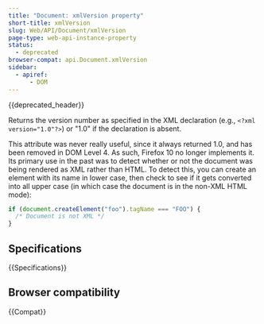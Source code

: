 ```yaml
---
title: "Document: xmlVersion property"
short-title: xmlVersion
slug: Web/API/Document/xmlVersion
page-type: web-api-instance-property
status:
  - deprecated
browser-compat: api.Document.xmlVersion
sidebar:
  - apiref:
      - DOM
---
```


{{deprecated_header}}

Returns the version number as specified in the XML declaration (e.g., `<?xml version="1.0"?>`) or "1.0" if the declaration is absent.

This attribute was never really useful, since it always returned 1.0, and has been removed in DOM Level 4. As such, Firefox 10 no longer implements it. Its primary use in the past was to detect whether or not the document was being rendered as XML rather than HTML. To detect this, you can create an element with its name in lower case, then check to see if it gets converted into all upper case (in which case the document is in the non-XML HTML mode):

```js
if (document.createElement("foo").tagName === "FOO") {
  /* Document is not XML */
}
```

## Specifications

{{Specifications}}

## Browser compatibility

{{Compat}}
